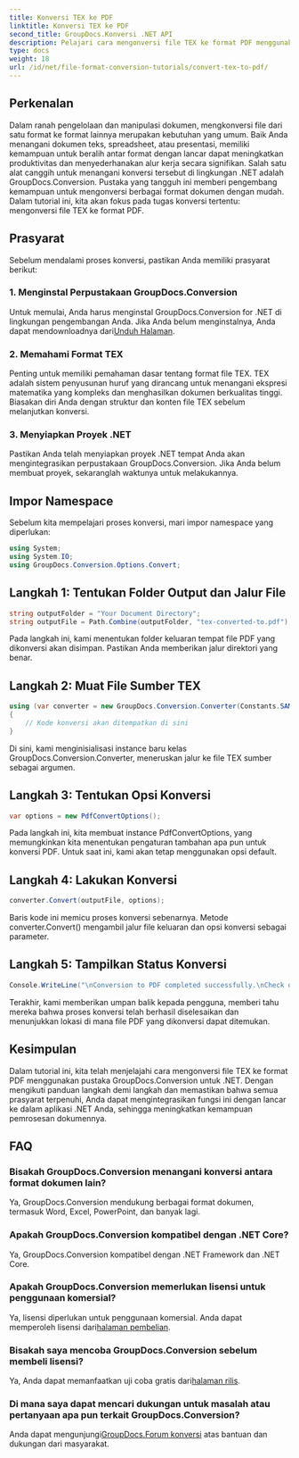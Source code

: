 ```yaml
---
title: Konversi TEX ke PDF
linktitle: Konversi TEX ke PDF
second_title: GroupDocs.Konversi .NET API
description: Pelajari cara mengonversi file TEX ke format PDF menggunakan GroupDocs.Conversion untuk .NET. Langkah mudah untuk konversi format dokumen yang lancar.
type: docs
weight: 18
url: /id/net/file-format-conversion-tutorials/convert-tex-to-pdf/
---
```

## Perkenalan
Dalam ranah pengelolaan dan manipulasi dokumen, mengkonversi file dari satu format ke format lainnya merupakan kebutuhan yang umum. Baik Anda menangani dokumen teks, spreadsheet, atau presentasi, memiliki kemampuan untuk beralih antar format dengan lancar dapat meningkatkan produktivitas dan menyederhanakan alur kerja secara signifikan.
Salah satu alat canggih untuk menangani konversi tersebut di lingkungan .NET adalah GroupDocs.Conversion. Pustaka yang tangguh ini memberi pengembang kemampuan untuk mengonversi berbagai format dokumen dengan mudah. Dalam tutorial ini, kita akan fokus pada tugas konversi tertentu: mengonversi file TEX ke format PDF.
## Prasyarat
Sebelum mendalami proses konversi, pastikan Anda memiliki prasyarat berikut:
### 1. Menginstal Perpustakaan GroupDocs.Conversion
 Untuk memulai, Anda harus menginstal GroupDocs.Conversion for .NET di lingkungan pengembangan Anda. Jika Anda belum menginstalnya, Anda dapat mendownloadnya dari[Unduh Halaman](https://releases.groupdocs.com/conversion/net/).
### 2. Memahami Format TEX
Penting untuk memiliki pemahaman dasar tentang format file TEX. TEX adalah sistem penyusunan huruf yang dirancang untuk menangani ekspresi matematika yang kompleks dan menghasilkan dokumen berkualitas tinggi. Biasakan diri Anda dengan struktur dan konten file TEX sebelum melanjutkan konversi.
### 3. Menyiapkan Proyek .NET
Pastikan Anda telah menyiapkan proyek .NET tempat Anda akan mengintegrasikan perpustakaan GroupDocs.Conversion. Jika Anda belum membuat proyek, sekaranglah waktunya untuk melakukannya.

## Impor Namespace
Sebelum kita mempelajari proses konversi, mari impor namespace yang diperlukan:
```csharp
using System;
using System.IO;
using GroupDocs.Conversion.Options.Convert;
```
## Langkah 1: Tentukan Folder Output dan Jalur File
```csharp
string outputFolder = "Your Document Directory";
string outputFile = Path.Combine(outputFolder, "tex-converted-to.pdf");
```
Pada langkah ini, kami menentukan folder keluaran tempat file PDF yang dikonversi akan disimpan. Pastikan Anda memberikan jalur direktori yang benar.
## Langkah 2: Muat File Sumber TEX
```csharp
using (var converter = new GroupDocs.Conversion.Converter(Constants.SAMPLE_TEX))
{
    // Kode konversi akan ditempatkan di sini
}
```
Di sini, kami menginisialisasi instance baru kelas GroupDocs.Conversion.Converter, meneruskan jalur ke file TEX sumber sebagai argumen.
## Langkah 3: Tentukan Opsi Konversi
```csharp
var options = new PdfConvertOptions();
```
Pada langkah ini, kita membuat instance PdfConvertOptions, yang memungkinkan kita menentukan pengaturan tambahan apa pun untuk konversi PDF. Untuk saat ini, kami akan tetap menggunakan opsi default.
## Langkah 4: Lakukan Konversi
```csharp
converter.Convert(outputFile, options);
```
Baris kode ini memicu proses konversi sebenarnya. Metode converter.Convert() mengambil jalur file keluaran dan opsi konversi sebagai parameter.
## Langkah 5: Tampilkan Status Konversi
```csharp
Console.WriteLine("\nConversion to PDF completed successfully.\nCheck output in {0}", outputFolder);
```
Terakhir, kami memberikan umpan balik kepada pengguna, memberi tahu mereka bahwa proses konversi telah berhasil diselesaikan dan menunjukkan lokasi di mana file PDF yang dikonversi dapat ditemukan.

## Kesimpulan
Dalam tutorial ini, kita telah menjelajahi cara mengonversi file TEX ke format PDF menggunakan pustaka GroupDocs.Conversion untuk .NET. Dengan mengikuti panduan langkah demi langkah dan memastikan bahwa semua prasyarat terpenuhi, Anda dapat mengintegrasikan fungsi ini dengan lancar ke dalam aplikasi .NET Anda, sehingga meningkatkan kemampuan pemrosesan dokumennya.
## FAQ
### Bisakah GroupDocs.Conversion menangani konversi antara format dokumen lain?
Ya, GroupDocs.Conversion mendukung berbagai format dokumen, termasuk Word, Excel, PowerPoint, dan banyak lagi.
### Apakah GroupDocs.Conversion kompatibel dengan .NET Core?
Ya, GroupDocs.Conversion kompatibel dengan .NET Framework dan .NET Core.
### Apakah GroupDocs.Conversion memerlukan lisensi untuk penggunaan komersial?
 Ya, lisensi diperlukan untuk penggunaan komersial. Anda dapat memperoleh lisensi dari[halaman pembelian](https://purchase.groupdocs.com/buy).
### Bisakah saya mencoba GroupDocs.Conversion sebelum membeli lisensi?
 Ya, Anda dapat memanfaatkan uji coba gratis dari[halaman rilis](https://releases.groupdocs.com/).
### Di mana saya dapat mencari dukungan untuk masalah atau pertanyaan apa pun terkait GroupDocs.Conversion?
 Anda dapat mengunjungi[GroupDocs.Forum konversi](https://forum.groupdocs.com/c/conversion/11) atas bantuan dan dukungan dari masyarakat.